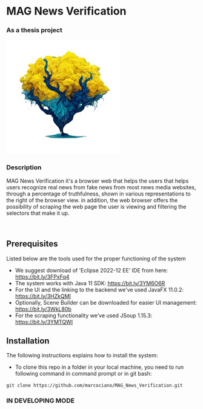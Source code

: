 # MAG News Verification
<h3>As a thesis project</h3>
<img src="https://github.com/marcociano/MAG_News_Verification/blob/master/MAG_News_Verification/src/images/MAG_News_Verification_logo.png" width=300/>
<h3> Description </h3>
<p> MAG News Verification it's a browser web that helps the users that helps users recognize real news from fake news from most news media websites, through a percentage of truthfulness, shown in various representations to the right of the browser view.
in addition, the web browser offers the possibility of scraping the web page the user is viewing and filtering the selectors that make it up. </p>
<br>

## Prerequisites
Listed below are the tools used for the proper functioning of the system <br>
* We suggest download of 'Eclipse 2022-12 EE' IDE from here: https://bit.ly/3FPxFq4
* The system works with Java 11 SDK: https://bit.ly/3YM6O6R
* For the UI and the linking to the backend we've used JavaFX 11.0.2: https://bit.ly/3HZkQMI
* Optionally, Scene Builder can be downloaded for easier UI management: https://bit.ly/3WkL80b
* For the scraping functionality we've used JSoup 1.15.3: https://bit.ly/3YMTQWI


## Installation
The following instructions explains how to install the system:
 * To clone this repo in a folder in your local machine, you need to run following command in command prompt or in git bash: <br>
  ```
  git clone https://github.com/marcociano/MAG_News_Verification.git
  ```
 
 ### IN DEVELOPING MODE
